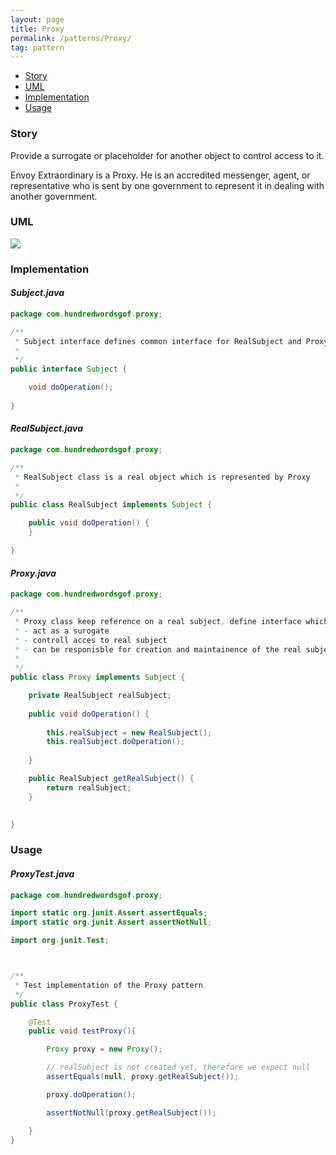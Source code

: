 ```yaml
---
layout: page
title: Proxy
permalink: /patterns/Proxy/
tag: pattern
---
```


* [Story](#Story)
* [UML](#UML)
* [Implementation](#Implementation)
* [Usage](#Usage)


###  <a id="Story"></a>Story 

Provide a surrogate or placeholder for another object to control access to it.

Envoy Extraordinary is a Proxy. 
He is an accredited messenger, agent, or representative who is sent by one government to represent it in dealing with another government.




###  <a id="UML"></a>UML 
[![]({{site.baseurl}}/assets/img/proxy.png)]({{site.baseurl}}/assets/img/proxy.png)

###  <a id="Implementation"></a>Implementation 

#### *Subject.java* 
```java 
package com.hundredwordsgof.proxy;

/**
 * Subject interface defines common interface for RealSubject and Proxy
 * 
 */
public interface Subject {

	void doOperation();
	
}
```

#### *RealSubject.java* 
```java 
package com.hundredwordsgof.proxy;

/**
 * RealSubject class is a real object which is represented by Proxy 
 * 
 */
public class RealSubject implements Subject {

	public void doOperation() {
	}

}
```

#### *Proxy.java* 
```java 
package com.hundredwordsgof.proxy;

/**
 * Proxy class keep reference on a real subject, define interface which represents Subject, so he can:
 * - act as a surogate  
 * - controll acces to real subject 
 * - can be responisble for creation and maintainence of the real subject
 * 
 */
public class Proxy implements Subject {

	private RealSubject realSubject;
		
	public void doOperation() {
		
		this.realSubject = new RealSubject();		
		this.realSubject.doOperation();
		
	}

	public RealSubject getRealSubject() {
		return realSubject;
	}

	
}
```

###  <a id="Usage"></a>Usage 

#### *ProxyTest.java* 
```java 
package com.hundredwordsgof.proxy;

import static org.junit.Assert.assertEquals;
import static org.junit.Assert.assertNotNull;

import org.junit.Test;



/**
 * Test implementation of the Proxy pattern.
 */
public class ProxyTest {

	@Test
	public void testProxy(){

		Proxy proxy = new Proxy();

		// realSubject is not created yet, therefore we expect null 
		assertEquals(null, proxy.getRealSubject());

		proxy.doOperation();

		assertNotNull(proxy.getRealSubject());

	}
}
```

